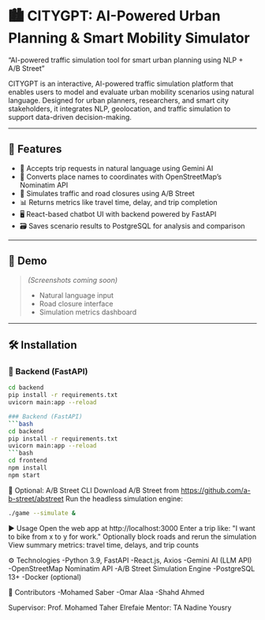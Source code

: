# 🏙️ CITYGPT: AI-Powered Urban Planning & Smart Mobility Simulator

“AI-powered traffic simulation tool for smart urban planning using NLP + A/B Street”

CITYGPT is an interactive, AI-powered traffic simulation platform that enables users to model and evaluate urban mobility scenarios using natural language. Designed for urban planners, researchers, and smart city stakeholders, it integrates NLP, geolocation, and traffic simulation to support data-driven decision-making.

---

## 🌟 Features

- 💬 Accepts trip requests in natural language using Gemini AI
- 📍 Converts place names to coordinates with OpenStreetMap’s Nominatim API
- 🚦 Simulates traffic and road closures using A/B Street
- 📊 Returns metrics like travel time, delay, and trip completion
- 🖥️ React-based chatbot UI with backend powered by FastAPI
- 🗃️ Saves scenario results to PostgreSQL for analysis and comparison

---

## 📸 Demo

> *(Screenshots coming soon)*  
> - Natural language input  
> - Road closure interface  
> - Simulation metrics dashboard  

---

## 🛠️ Installation

### 🔧 Backend (FastAPI)

```bash
cd backend
pip install -r requirements.txt
uvicorn main:app --reload

### Backend (FastAPI)
```bash
cd backend
pip install -r requirements.txt
uvicorn main:app --reload
```bash
cd frontend
npm install
npm start

```
🧠 Optional: A/B Street CLI
Download A/B Street from https://github.com/a-b-street/abstreet
Run the headless simulation engine:
```bash
./game --simulate &
```
▶️ Usage
Open the web app at http://localhost:3000
Enter a trip like:
"I want to bike from x to y for work."
Optionally block roads and rerun the simulation
View summary metrics: travel time, delays, and trip counts

⚙️ Technologies
-Python 3.9, FastAPI
-React.js, Axios
-Gemini AI (LLM API)
-OpenStreetMap Nominatim API
-A/B Street Simulation Engine
-PostgreSQL 13+
-Docker (optional)


👥 Contributors
-Mohamed Saber
-Omar Alaa
-Shahd Ahmed

Supervisor: Prof. Mohamed Taher Elrefaie
Mentor: TA Nadine Yousry
